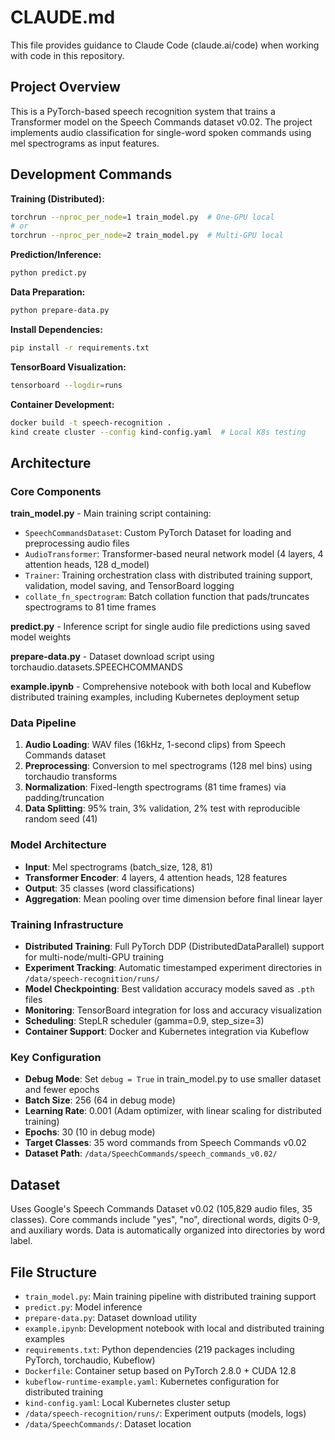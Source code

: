 # CLAUDE.md

This file provides guidance to Claude Code (claude.ai/code) when working with code in this repository.

## Project Overview

This is a PyTorch-based speech recognition system that trains a Transformer model on the Speech Commands dataset v0.02. The project implements audio classification for single-word spoken commands using mel spectrograms as input features.

## Development Commands

**Training (Distributed):**

```bash
torchrun --nproc_per_node=1 train_model.py  # One-GPU local
# or
torchrun --nproc_per_node=2 train_model.py  # Multi-GPU local
```

**Prediction/Inference:**

```bash
python predict.py
```

**Data Preparation:**

```bash
python prepare-data.py
```

**Install Dependencies:**

```bash
pip install -r requirements.txt
```

**TensorBoard Visualization:**

```bash
tensorboard --logdir=runs
```

**Container Development:**

```bash
docker build -t speech-recognition .
kind create cluster --config kind-config.yaml  # Local K8s testing
```

## Architecture

### Core Components

**train_model.py** - Main training script containing:

- `SpeechCommandsDataset`: Custom PyTorch Dataset for loading and preprocessing audio files
- `AudioTransformer`: Transformer-based neural network model (4 layers, 4 attention heads, 128 d_model)
- `Trainer`: Training orchestration class with distributed training support, validation, model saving, and TensorBoard logging
- `collate_fn_spectrogram`: Batch collation function that pads/truncates spectrograms to 81 time frames

**predict.py** - Inference script for single audio file predictions using saved model weights

**prepare-data.py** - Dataset download script using torchaudio.datasets.SPEECHCOMMANDS

**example.ipynb** - Comprehensive notebook with both local and Kubeflow distributed training examples, including Kubernetes deployment setup

### Data Pipeline

1. **Audio Loading**: WAV files (16kHz, 1-second clips) from Speech Commands dataset
2. **Preprocessing**: Conversion to mel spectrograms (128 mel bins) using torchaudio transforms
3. **Normalization**: Fixed-length spectrograms (81 time frames) via padding/truncation
4. **Data Splitting**: 95% train, 3% validation, 2% test with reproducible random seed (41)

### Model Architecture

- **Input**: Mel spectrograms (batch_size, 128, 81)
- **Transformer Encoder**: 4 layers, 4 attention heads, 128 features
- **Output**: 35 classes (word classifications)
- **Aggregation**: Mean pooling over time dimension before final linear layer

### Training Infrastructure

- **Distributed Training**: Full PyTorch DDP (DistributedDataParallel) support for multi-node/multi-GPU training
- **Experiment Tracking**: Automatic timestamped experiment directories in `/data/speech-recognition/runs/`
- **Model Checkpointing**: Best validation accuracy models saved as `.pth` files
- **Monitoring**: TensorBoard integration for loss and accuracy visualization
- **Scheduling**: StepLR scheduler (gamma=0.9, step_size=3)
- **Container Support**: Docker and Kubernetes integration via Kubeflow

### Key Configuration

- **Debug Mode**: Set `debug = True` in train_model.py to use smaller dataset and fewer epochs
- **Batch Size**: 256 (64 in debug mode)
- **Learning Rate**: 0.001 (Adam optimizer, with linear scaling for distributed training)
- **Epochs**: 30 (10 in debug mode)
- **Target Classes**: 35 word commands from Speech Commands v0.02
- **Dataset Path**: `/data/SpeechCommands/speech_commands_v0.02/`

## Dataset

Uses Google's Speech Commands Dataset v0.02 (105,829 audio files, 35 classes). Core commands include "yes", "no", directional words, digits 0-9, and auxiliary words. Data is automatically organized into directories by word label.

## File Structure

- `train_model.py`: Main training pipeline with distributed training support
- `predict.py`: Model inference
- `prepare-data.py`: Dataset download utility
- `example.ipynb`: Development notebook with local and distributed training examples
- `requirements.txt`: Python dependencies (219 packages including PyTorch, torchaudio, Kubeflow)
- `Dockerfile`: Container setup based on PyTorch 2.8.0 + CUDA 12.8
- `kubeflow-runtime-example.yaml`: Kubernetes configuration for distributed training
- `kind-config.yaml`: Local Kubernetes cluster setup
- `/data/speech-recognition/runs/`: Experiment outputs (models, logs)
- `/data/SpeechCommands/`: Dataset location
